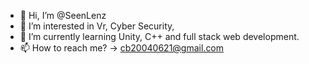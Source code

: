 - 👋 Hi, I’m @SeenLenz
- 👀 I’m interested in Vr, Cyber Security, 
- 🌱 I’m currently learning Unity, C++ and full stack web development.
- 📫 How to reach me? -> cb20040621@gmail.com

<!---
SeenLenz/SeenLenz is a ✨ special ✨ repository because its `README.md` (this file) appears on your GitHub profile.
You can click the Preview link to take a look at your changes.
--->
